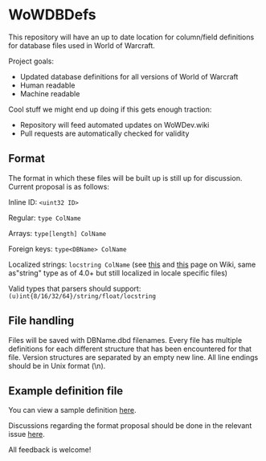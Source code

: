 # WoWDBDefs 
This repository will have an up to date location for column/field definitions for database files used in World of Warcraft.

Project goals:
- Updated database definitions for all versions of World of Warcraft
- Human readable
- Machine readable

Cool stuff we might end up doing if this gets enough traction:
- Repository will feed automated updates on WoWDev.wiki
- Pull requests are automatically checked for validity

## Format
The format in which these files will be built up is still up for discussion. Current proposal is as follows:

Inline ID: ```<uint32 ID>```

Regular: ```type ColName```

Arrays: ```type[length] ColName```

Foreign keys: ```type<DBName> ColName```

Localized strings: ```locstring ColName``` (see [this](https://wowdev.wiki/Common_Types#langstringref) and [this](https://wowdev.wiki/Localization) page on Wiki, same as"string" type as of 4.0+ but still localized in locale specific files)

Valid types that parsers should support: ```(u)int{8/16/32/64}/string/float/locstring```

## File handling
Files will be saved with DBName.dbd filenames. Every file has multiple definitions for each different structure that has been encountered for that file. Version structures are separated by an empty new line. All line endings should be in Unix format (\n).

## Example definition file
You can view a sample definition [here](https://github.com/Marlamin/WoWDBDefs/blob/master/definitions/Map.dbd).

Discussions regarding the format proposal should be done in the relevant issue [here](https://github.com/Marlamin/WoWDBDefs/issues/1).

All feedback is welcome!
